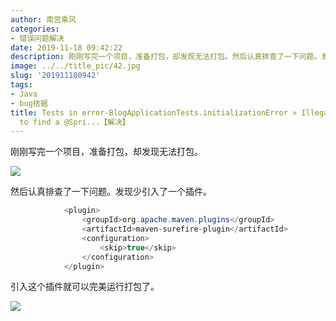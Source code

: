 ```yaml
---
author: 南宫乘风
categories:
- 错误问题解决
date: 2019-11-18 09:42:22
description: 刚刚写完一个项目，准备打包，却发现无法打包。然后认真排查了一下问题。发现少引入了一个插件。引入这个插件就可以完美运行打包了。。。。。。。。
image: ../../title_pic/42.jpg
slug: '201911180942'
tags:
- Java
- bug拮据
title: Tests in error-BlogApplicationTests.initializationError » IllegalState Unable
  to find a @Spri...【解决】
---
```


<!--more-->

刚刚写完一个项目，准备打包，却发现无法打包。

![](../../image/20191118093843838.png)

然后认真排查了一下问题。发现少引入了一个插件。

```java
			<plugin>
				<groupId>org.apache.maven.plugins</groupId>
				<artifactId>maven-surefire-plugin</artifactId>
				<configuration>
					<skip>true</skip>
				</configuration>
			</plugin>
```

引入这个插件就可以完美运行打包了。

![](../../image/20191118094122154.png)